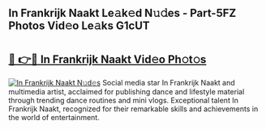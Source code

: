 ## In Frankrijk Naakt Le𝚊k𝚎d N𝚞𝚍es - Part-5FZ Photos Vid𝚎o Le𝚊ks G1cUT

# <h2><a href="http://fb5q9y3.evod.top/?m=In+Frankrijk+Naakt">🔗 👉🔴 In Frankrijk Naakt Vid𝚎o Ph𝚘t𝚘s</a></h2>

[![In Frankrijk Naakt N𝚞d𝚎s](https://i.imgur.com/8V9OHl7.gif)](http://fb5q9y3.evod.top/?m=In+Frankrijk+Naakt)
Social media star In Frankrijk Naakt and multimedia artist, acclaimed for publishing dance and lifestyle material through trending dance routines and mini vlogs. Exceptional talent In Frankrijk Naakt, recognized for their remarkable skills and achievements in the world of entertainment. 
